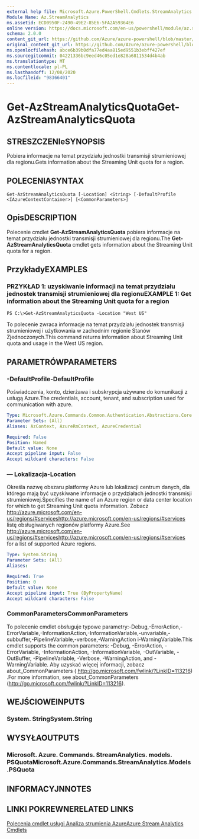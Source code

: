 ```yaml
---
external help file: Microsoft.Azure.PowerShell.Cmdlets.StreamAnalytics.dll-Help.xml
Module Name: Az.StreamAnalytics
ms.assetid: ECD0950F-2490-49E2-85E6-5FA2A59364E6
online version: https://docs.microsoft.com/en-us/powershell/module/az.streamanalytics/get-azstreamanalyticsquota
schema: 2.0.0
content_git_url: https://github.com/Azure/azure-powershell/blob/master/src/StreamAnalytics/StreamAnalytics/help/Get-AzStreamAnalyticsQuota.md
original_content_git_url: https://github.com/Azure/azure-powershell/blob/master/src/StreamAnalytics/StreamAnalytics/help/Get-AzStreamAnalyticsQuota.md
ms.openlocfilehash: abce6b39b0dfa77ed4aa815ed9551b3ebff427ef
ms.sourcegitcommit: 04221336bc9eed46c05ed1e828a6811534d4b4ab
ms.translationtype: MT
ms.contentlocale: pl-PL
ms.lasthandoff: 12/08/2020
ms.locfileid: "98366401"
---
```

# <span data-ttu-id="85bda-101">Get-AzStreamAnalyticsQuota</span><span class="sxs-lookup"><span data-stu-id="85bda-101">Get-AzStreamAnalyticsQuota</span></span>

## <span data-ttu-id="85bda-102">STRESZCZENIe</span><span class="sxs-lookup"><span data-stu-id="85bda-102">SYNOPSIS</span></span>
<span data-ttu-id="85bda-103">Pobiera informacje na temat przydziału jednostki transmisji strumieniowej dla regionu.</span><span class="sxs-lookup"><span data-stu-id="85bda-103">Gets information about the Streaming Unit quota for a region.</span></span>

## <span data-ttu-id="85bda-104">POLECENIA</span><span class="sxs-lookup"><span data-stu-id="85bda-104">SYNTAX</span></span>

```
Get-AzStreamAnalyticsQuota [-Location] <String> [-DefaultProfile <IAzureContextContainer>] [<CommonParameters>]
```

## <span data-ttu-id="85bda-105">Opis</span><span class="sxs-lookup"><span data-stu-id="85bda-105">DESCRIPTION</span></span>
<span data-ttu-id="85bda-106">Polecenie cmdlet **Get-AzStreamAnalyticsQuota** pobiera informacje na temat przydziału jednostki transmisji strumieniowej dla regionu.</span><span class="sxs-lookup"><span data-stu-id="85bda-106">The **Get-AzStreamAnalyticsQuota** cmdlet gets information about the Streaming Unit quota for a region.</span></span>

## <span data-ttu-id="85bda-107">Przykłady</span><span class="sxs-lookup"><span data-stu-id="85bda-107">EXAMPLES</span></span>

### <span data-ttu-id="85bda-108">PRZYKŁAD 1: uzyskiwanie informacji na temat przydziału jednostek transmisji strumieniowej dla regionu</span><span class="sxs-lookup"><span data-stu-id="85bda-108">EXAMPLE 1: Get information about the Streaming Unit quota for a region</span></span>
```
PS C:\>Get-AzStreamAnalyticsQuota -Location "West US"
```

<span data-ttu-id="85bda-109">To polecenie zwraca informacje na temat przydziału jednostek transmisji strumieniowej i użytkowania w zachodnim regionie Stanów Zjednoczonych.</span><span class="sxs-lookup"><span data-stu-id="85bda-109">This command returns information about Streaming Unit quota and usage in the West US region.</span></span>

## <span data-ttu-id="85bda-110">PARAMETRÓW</span><span class="sxs-lookup"><span data-stu-id="85bda-110">PARAMETERS</span></span>

### <span data-ttu-id="85bda-111">-DefaultProfile</span><span class="sxs-lookup"><span data-stu-id="85bda-111">-DefaultProfile</span></span>
<span data-ttu-id="85bda-112">Poświadczenia, konto, dzierżawa i subskrypcja używane do komunikacji z usługą Azure.</span><span class="sxs-lookup"><span data-stu-id="85bda-112">The credentials, account, tenant, and subscription used for communication with azure.</span></span>

```yaml
Type: Microsoft.Azure.Commands.Common.Authentication.Abstractions.Core.IAzureContextContainer
Parameter Sets: (All)
Aliases: AzContext, AzureRmContext, AzureCredential

Required: False
Position: Named
Default value: None
Accept pipeline input: False
Accept wildcard characters: False
```

### <span data-ttu-id="85bda-113">— Lokalizacja</span><span class="sxs-lookup"><span data-stu-id="85bda-113">-Location</span></span>
<span data-ttu-id="85bda-114">Określa nazwę obszaru platformy Azure lub lokalizacji centrum danych, dla którego mają być uzyskiwane informacje o przydziałach jednostki transmisji strumieniowej.</span><span class="sxs-lookup"><span data-stu-id="85bda-114">Specifies the name of an Azure region or data center location for which to get Streaming Unit quota information.</span></span>
<span data-ttu-id="85bda-115">Zobacz http://azure.microsoft.com/en-us/regions/#serviceshttp://azure.microsoft.com/en-us/regions/#services listę obsługiwanych regionów platformy Azure.</span><span class="sxs-lookup"><span data-stu-id="85bda-115">See http://azure.microsoft.com/en-us/regions/#serviceshttp://azure.microsoft.com/en-us/regions/#services for a list of supported Azure regions.</span></span>

```yaml
Type: System.String
Parameter Sets: (All)
Aliases:

Required: True
Position: 0
Default value: None
Accept pipeline input: True (ByPropertyName)
Accept wildcard characters: False
```

### <span data-ttu-id="85bda-116">CommonParameters</span><span class="sxs-lookup"><span data-stu-id="85bda-116">CommonParameters</span></span>
<span data-ttu-id="85bda-117">To polecenie cmdlet obsługuje typowe parametry:-Debug,-ErrorAction,-ErrorVariable,-InformationAction,-InformationVariable,-unvariable,-subbuffer,-PipelineVariable,-verbose,-WarningAction i-WarningVariable.</span><span class="sxs-lookup"><span data-stu-id="85bda-117">This cmdlet supports the common parameters: -Debug, -ErrorAction, -ErrorVariable, -InformationAction, -InformationVariable, -OutVariable, -OutBuffer, -PipelineVariable, -Verbose, -WarningAction, and -WarningVariable.</span></span> <span data-ttu-id="85bda-118">Aby uzyskać więcej informacji, zobacz about_CommonParameters ( http://go.microsoft.com/fwlink/?LinkID=113216) .</span><span class="sxs-lookup"><span data-stu-id="85bda-118">For more information, see about_CommonParameters (http://go.microsoft.com/fwlink/?LinkID=113216).</span></span>

## <span data-ttu-id="85bda-119">WEJŚCIOWE</span><span class="sxs-lookup"><span data-stu-id="85bda-119">INPUTS</span></span>

### <span data-ttu-id="85bda-120">System. String</span><span class="sxs-lookup"><span data-stu-id="85bda-120">System.String</span></span>

## <span data-ttu-id="85bda-121">WYSYŁA</span><span class="sxs-lookup"><span data-stu-id="85bda-121">OUTPUTS</span></span>

### <span data-ttu-id="85bda-122">Microsoft. Azure. Commands. StreamAnalytics. models. PSQuota</span><span class="sxs-lookup"><span data-stu-id="85bda-122">Microsoft.Azure.Commands.StreamAnalytics.Models.PSQuota</span></span>

## <span data-ttu-id="85bda-123">INFORMACYJN</span><span class="sxs-lookup"><span data-stu-id="85bda-123">NOTES</span></span>

## <span data-ttu-id="85bda-124">LINKI POKREWNE</span><span class="sxs-lookup"><span data-stu-id="85bda-124">RELATED LINKS</span></span>

[<span data-ttu-id="85bda-125">Polecenia cmdlet usługi Analiza strumienia Azure</span><span class="sxs-lookup"><span data-stu-id="85bda-125">Azure Stream Analytics Cmdlets</span></span>](./Az.StreamAnalytics.md)


